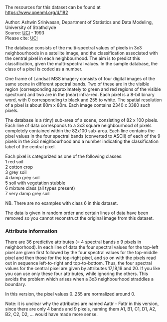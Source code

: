 The resources for this dataset can be found at https://www.openml.org/d/182

Author: Ashwin Srinivasan, Department of Statistics and Data Modeling, University of Strathclyde  
Source: [UCI](https://archive.ics.uci.edu/ml/datasets/Statlog+(Landsat+Satellite)) - 1993  
Please cite: [UCI](https://archive.ics.uci.edu/ml/citation_policy.html)  

The database consists of the multi-spectral values of pixels in 3x3 neighbourhoods in a satellite image, and the classification associated with the central pixel in each neighbourhood. The aim is to predict this classification, given the multi-spectral values. In the sample database, the class of a pixel is coded as a number. 

One frame of Landsat MSS imagery consists of four digital images of the same scene in different spectral bands. Two of these are in the visible region (corresponding approximately to green and red regions of the visible spectrum) and two are in the (near) infra-red. Each pixel is a 8-bit binary word, with 0 corresponding to black and 255 to white. The spatial resolution of a pixel is about 80m x 80m. Each image contains 2340 x 3380 such pixels. 

The database is a (tiny) sub-area of a scene, consisting of 82 x 100 pixels. Each line of data corresponds to a 3x3 square neighbourhood of pixels completely contained within the 82x100 sub-area. Each line contains the pixel values in the four spectral bands (converted to ASCII) of each of the 9 pixels in the 3x3 neighbourhood and a number indicating the classification label of the central pixel. 

Each pixel is categorized as one of the following classes:  
1 red soil  
2 cotton crop  
3 grey soil  
4 damp grey soil  
5 soil with vegetation stubble  
6 mixture class (all types present)  
7 very damp grey soil  

NB. There are no examples with class 6 in this dataset.  

The data is given in random order and certain lines of data have been removed so you cannot reconstruct the original image from this dataset.  

### Attribute information  
There are 36 predictive attributes (= 4 spectral bands x 9 pixels in neighborhood).
In each line of data the four spectral values for the top-left pixel are given first followed by the four spectral values for the top-middle pixel and then those for the top-right pixel, and so on with the pixels read out in sequence left-to-right and top-to-bottom. Thus, the four spectral values for the central pixel are given by attributes 17,18,19 and 20. If you like you can use only these four attributes, while ignoring the others. This avoids the problem which arises when a 3x3 neighbourhood straddles a boundary. 

In this version, the pixel values 0..255 are normalized around 0.

Note: it is unclear why the attributes are named Aattr - Fattr in this version, since there are only 4 bands and 9 pixels, naming them A1, B1, C1, D1, A2, B2, C2, D2, ... would have made more sense.  

